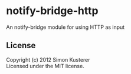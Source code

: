 # notify-bridge-http

An notify-bridge module for using HTTP as input


## License
Copyright (c) 2012 Simon Kusterer  
Licensed under the MIT license.
